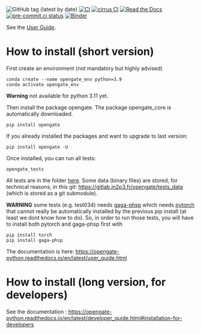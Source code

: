 ![GitHub tag (latest by date)](https://img.shields.io/github/v/tag/OpenGATE/opengate?logo=github)
[![CI](https://github.com/OpenGATE/opengate/actions/workflows/main.yml/badge.svg)](https://github.com/OpenGATE/opengate/actions/workflows/main.yml)
[![cirrus CI](https://api.cirrus-ci.com/github/OpenGATE/opengate.svg)](https://cirrus-ci.com/github/OpenGATE/opengate)
[![Read the Docs](https://img.shields.io/readthedocs/opengate-python?logo=read-the-docs&style=plastic)](https://opengate-python.readthedocs.io/)
[![pre-commit.ci status](https://results.pre-commit.ci/badge/github/OpenGATE/opengate/master.svg)](https://results.pre-commit.ci/latest/github/OpenGATE/opengate/master)
[![Binder](https://mybinder.org/badge_logo.svg)](https://mybinder.org/v2/gh/OpenGATE/gam-gate/c65a0d55c616748454f066470aa836331eb107ac)

See the [User Guide](https://opengate-python.readthedocs.io/en/latest/user_guide.html). 

# How to install (short version)

First create an environment (not mandatory but highly advised)

```
conda create --name opengate_env python=3.9
conda activate opengate_env
```

**Warning** not available for python 3.11 yet.

Then install the package opengate. The package opengate_core is automatically downloaded.
```
pip install opengate
```

If you already installed the packages and want to upgrade to last version:

```
pip install opengate -U
```

Once installed, you can run all tests:
````
opengate_tests
````

All tests are in the folder [here](https://github.com/OpenGATE/opengate/tree/master/opengate/tests/src). Some data (binary files) are stored, for technical reasons, in this git: https://gitlab.in2p3.fr/opengate/tests_data (which is stored as a git submodule).

**WARNING** some tests (e.g. test034) needs [gaga-phsp](https://github.com/dsarrut/gaga-phsp) which needs [pytorch](https://pytorch.org/) that cannot really be automatically installed by the previous pip install (at least we dont know how to do). So, in order to run those tests, you will have to install both pytorch and gaga-phsp first with
````
pip install torch
pip install gaga-phsp
````

The documentation is here: https://opengate-python.readthedocs.io/en/latest/user_guide.html

# How to install (long version, for developers)

See the documentation : https://opengate-python.readthedocs.io/en/latest/developer_guide.html#installation-for-developers
